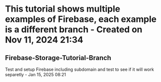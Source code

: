 # This tutorial shows multiple examples of Firebase, each example is a different branch - Created on Nov 11, 2024 21:34

## Firebase-Storage-Tutorial-Branch
Test and setup Firebase including subdomain and test to see if it will work separetly - Jan 15, 2025 08:21
